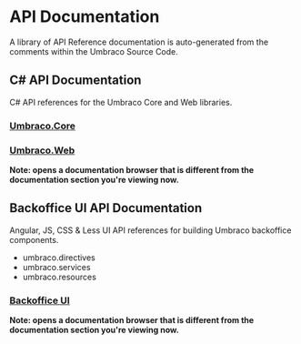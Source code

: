 # API Documentation

A library of API Reference documentation is auto-generated from the comments within the Umbraco Source Code.

## C# API Documentation

C# API references for the Umbraco Core and Web libraries.

### [Umbraco.Core](https://our.umbraco.com/apidocs/csharp/api/Umbraco.Core.html)
### [Umbraco.Web](https://our.umbraco.com/apidocs/csharp/api/Umbraco.Web.html)

__Note: opens a documentation browser that is different from the documentation section you're viewing now.__

## Backoffice UI API Documentation

Angular, JS, CSS & Less UI API references for building Umbraco backoffice components.

- umbraco.directives
- umbraco.services
- umbraco.resources

### [Backoffice UI](https://our.umbraco.com/apidocs/ui/#/api/)

__Note: opens a documentation browser that is different from the documentation section you're viewing now.__

